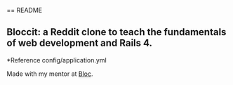 == README

## Bloccit: a Reddit clone to teach the fundamentals of web development and Rails 4.

*Reference config/application.yml

Made with my mentor at [Bloc](http://bloc.io).